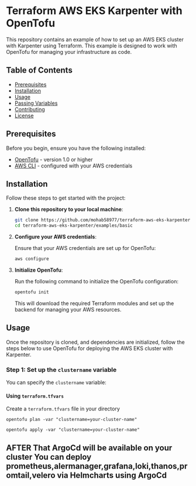 # Terraform AWS EKS Karpenter with OpenTofu

This repository contains an example of how to set up an AWS EKS cluster with Karpenter using Terraform. This example is designed to work with OpenTofu for managing your infrastructure as code.

## Table of Contents
- [Prerequisites](#prerequisites)
- [Installation](#installation)
- [Usage](#usage)
- [Passing Variables](#passing-variables)
- [Contributing](#contributing)
- [License](#license)

## Prerequisites

Before you begin, ensure you have the following installed:

- [OpenTofu](https://github.com/OpenTofu/OpenTofu) - version 1.0 or higher
- [AWS CLI](https://aws.amazon.com/cli/) - configured with your AWS credentials

## Installation

Follow these steps to get started with the project:

1. **Clone this repository to your local machine**:

    ```bash
    git clone https://github.com/mohab58977/terraform-aws-eks-karpenter.git
    cd terraform-aws-eks-karpenter/examples/basic
    ```

2. **Configure your AWS credentials**:

    Ensure that your AWS credentials are set up for OpenTofu:

    ```bash
    aws configure
    ```

3. **Initialize OpenTofu**:

    Run the following command to initialize the OpenTofu configuration:

    ```bash
    opentofu init
    ```

    This will download the required Terraform modules and set up the backend for managing your AWS resources.

## Usage

Once the repository is cloned, and dependencies are initialized, follow the steps below to use OpenTofu for deploying the AWS EKS cluster with Karpenter.

### Step 1: Set up the `clustername` variable

You can specify the `clustername` variable:

####  Using `terraform.tfvars`

Create a `terraform.tfvars` file in your directory
```
opentofu plan -var "clustername=your-cluster-name"

opentofu apply -var "clustername=your-cluster-name"
```
## AFTER That ArgoCd will be available on your cluster You can deploy prometheus,alermanager,grafana,loki,thanos,promtail,velero via Helmcharts using ArgoCd

